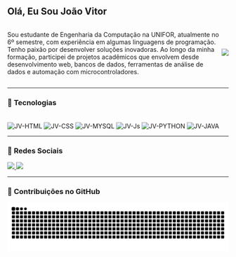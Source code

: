 ## Olá, Eu Sou João Vitor

<div style="display: flex; align-items: center;">
  <div style="flex: 1;">
    <p>
      Sou estudante de Engenharia da Computação na UNIFOR, atualmente no 6º semestre, com experiência em algumas linguagens de programação.
      Tenho paixão por desenvolver soluções inovadoras. Ao longo da minha formação, participei de projetos acadêmicos que envolvem desde desenvolvimento 
      web, bancos de dados, ferramentas de análise de dados e automação com microcontroladores.
    </p>
  </div>
  <div>
    <img src="https://raw.githubusercontent.com/PokeAPI/sprites/master/sprites/pokemon/other/showdown/150.gif" width="120">
  </div>
</div>

---

### 🚀 **Tecnologias**
<div style="display: inline_block"><br>
    <img align="center" alt="JV-HTML" height="30" width="40" src="https://cdn.jsdelivr.net/gh/devicons/devicon/icons/html5/html5-original.svg">
    <img align="center" alt="JV-CSS" height="30" width="40" src="https://cdn.jsdelivr.net/gh/devicons/devicon/icons/css3/css3-original.svg">
    <img align="center" alt="JV-MYSQL" height="30" width="40" src="https://cdn.jsdelivr.net/gh/devicons/devicon@latest/icons/mysql/mysql-original-wordmark.svg"/>
    <img align="center" alt="JV-Js" height="30" width="40" src="https://cdn.jsdelivr.net/gh/devicons/devicon/icons/javascript/javascript-original.svg">
    <img align="center" alt="JV-PYTHON" height="30" width="40" src="https://cdn.jsdelivr.net/gh/devicons/devicon@latest/icons/python/python-original.svg"/>
    <img align="center" alt="JV-JAVA" height="30" width="40" src="https://cdn.jsdelivr.net/gh/devicons/devicon@latest/icons/java/java-original.svg"/>
</div>

---

### 📱 **Redes Sociais**
<div>
  <a href="https://www.instagram.com/joaoviitorsx/" target="_blank">
    <img src="https://img.shields.io/badge/Instagram-E4405F?style=for-the-badge&logo=instagram&logoColor=white">
  </a>
  <a href="https://www.linkedin.com/in/joaoviitorsx/" target="_blank">
    <img src="https://img.shields.io/badge/LinkedIn-0077B5?style=for-the-badge&logo=linkedin&logoColor=white">
  </a>
</div>

---

### 🐍 **Contribuições no GitHub**
<picture align="center">
  <source media="(prefers-color-scheme: dark)" srcset="https://raw.githubusercontent.com/joaoviitorsx/joaoviitorsx/output/github-contribution-grid-snake-dark.svg">
  <source media="(prefers-color-scheme: light)" srcset="https://raw.githubusercontent.com/joaoviitorsx/joaoviitorsx/output/github-contribution-grid-snake.svg">
  <img align="center" alt="github contribution grid snake animation" src="https://raw.githubusercontent.com/joaoviitorsx/joaoviitorsx/output/github-contribution-grid-snake.svg">
</picture>
